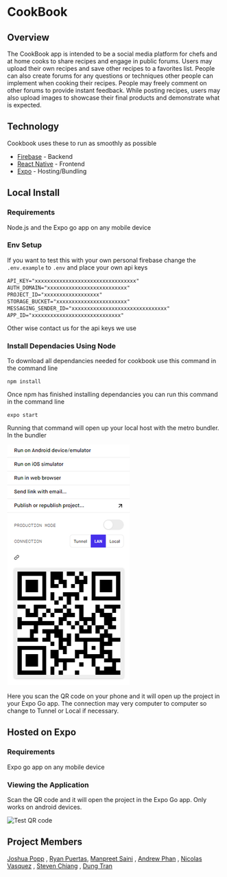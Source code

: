 # CookBook

## Overview 

The CookBook app is intended to be a social media platform for chefs and at home cooks to share recipes and engage in public forums. Users may upload their own recipes and save other recipes to a favorites list. People can also create forums for any questions or techniques other people can implement when cooking their recipes. People may freely comment on other forums to provide instant feedback. While posting recipes, users may also upload images to showcase their final products and demonstrate what is expected.

## Technology 

Cookbook uses these to run as smoothly as possible 

* [Firebase](https://firebase.google.com/docs) - Backend 
* [React Native](https://reactnative.dev/docs/getting-started) - Frontend
* [Expo](https://docs.expo.dev/) - Hosting/Bundling

## Local Install

### Requirements 

Node.js and the Expo go app on any mobile device

### Env Setup

If you want to test this with your own personal firebase change the `.env.example` to `.env` and place your own api keys

    API_KEY="xxxxxxxxxxxxxxxxxxxxxxxxxxxxxxxxx"
    AUTH_DOMAIN="xxxxxxxxxxxxxxxxxxxxxxxxxx"
    PROJECT_ID="xxxxxxxxxxxxxxxxxx"
    STORAGE_BUCKET="xxxxxxxxxxxxxxxxxxxxxxx"
    MESSAGING_SENDER_ID="xxxxxxxxxxxxxxxxxxxxxxxxxxxxxxx"
    APP_ID="xxxxxxxxxxxxxxxxxxxxxxxxxxxxx"

Other wise contact us for the api keys we use

### Install Dependacies Using Node

To download all dependancies needed for cookbook use this command in the command line

    npm install

Once npm has finished installing dependancies you can run this command in the command line 

    expo start

Running that command will open up your local host with the metro bundler. In the bundler 

![Metro Bundler](/markdown/images/metro.png)

Here you scan the QR code on your phone and it will open up the project in your Expo Go app. The connection may very computer to computer so change to Tunnel or Local if necessary.

## Hosted on Expo

### Requirements 

Expo go app on any mobile device

### Viewing the Application

Scan the QR code and it will open the project in the Expo Go app. Only works on android devices.

![Test QR code](/markdown/images/host.png')


## Project Members

[Joshua Popp](https://github.com/joshuapopp17) , [Ryan Puertas](https://github.com/ryanp3343), [Manpreet Saini](https://github.com/mksaini007) , [Andrew Phan](https://github.com/andrewphan23) , [Nicolas Vasquez](https://github.com/Nick-Vasquez-CSU) , [Steven Chiang](https://github.com/StevenChiang57) , [Dung Tran](https://github.com/Dungtran713)
